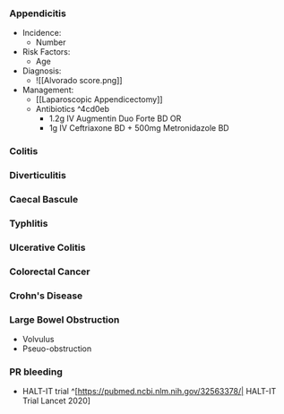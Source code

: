 ### Appendicitis

- Incidence: 
	- Number
- Risk Factors:
	- Age
- Diagnosis:
	- ![[Alvorado score.png]]
- Management: 
	- [[Laparoscopic Appendicectomy]]
	- Antibiotics  ^4cd0eb
		- 1.2g IV Augmentin Duo Forte BD OR
		- 1g IV Ceftriaxone BD + 500mg Metronidazole BD
	
### Colitis

### Diverticulitis

### Caecal Bascule

### Typhlitis

### Ulcerative Colitis
### Colorectal Cancer
### Crohn's Disease

### Large Bowel Obstruction
- Volvulus
- Pseuo-obstruction

### PR bleeding
 - HALT-IT trial ^[https://pubmed.ncbi.nlm.nih.gov/32563378/| HALT-IT Trial Lancet 2020]